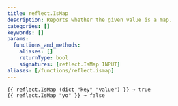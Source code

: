 ```yaml
---
title: reflect.IsMap
description: Reports whether the given value is a map.
categories: []
keywords: []
params:
  functions_and_methods:
    aliases: []
    returnType: bool
    signatures: [reflect.IsMap INPUT]
aliases: [/functions/reflect.ismap]
---
```


```go-html-template
{{ reflect.IsMap (dict "key" "value") }} → true
{{ reflect.IsMap "yo" }} → false
```
